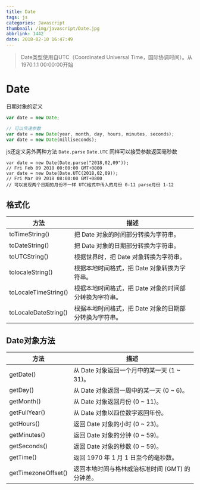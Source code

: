 ```yaml
---
title: Date
tags: js
categories: Javascript
thumbnail: /img/javascript/Date.jpg
abbrlink: 1442
date: 2018-02-10 16:47:49
---
```


> Date类型使用自UTC（Coordinated Universal Time，国际协调时间）。从1970.1.1 00:00:00开始

<!-- more -->

# Date

日期对象的定义

```js
var date = new Date;

// 可以传递参数
var date = new Date(year, month, day, hours, minutes, seconds);
var date = new Date(milliseconds);
```

js还定义另外两种方法 `Date.parse` `Date.UTC` 同样可以接受参数返回毫秒数

```JS
var date = new Date(Date.parse("2018,02,09"));
// Fri Feb 09 2018 00:00:00 GMT+0800
var date = new Date(Date.UTC(2018,02,09));
// Fri Mar 09 2018 08:00:00 GMT+0800
// 可以发现两个日期的月份不一样 UTC格式中传入的月份 0-11 parse月份 1-12
```



## 格式化

| 方法                 | 描述                                                   |
| -------------------- | ------------------------------------------------------ |
| toTimeString()       | 把 Date 对象的时间部分转换为字符串。                   |
| toDateString()       | 把 Date 对象的日期部分转换为字符串。                   |
| toUTCString()        | 根据世界时，把 Date 对象转换为字符串。                 |
| tolocaleString()     | 根据本地时间格式，把 Date 对象转换为字符串。           |
| toLocaleTimeString() | 根据本地时间格式，把 Date 对象的时间部分转换为字符串。 |
| toLocaleDateString() | 根据本地时间格式，把 Date 对象的日期部分转换为字符串。 |

## Date对象方法

| 方法                | 描述                                            |
| ------------------- | ----------------------------------------------- |
| getDate()           | 从 Date 对象返回一个月中的某一天 (1 ~ 31)。     |
| getDay()            | 从 Date 对象返回一周中的某一天 (0 ~ 6)。        |
| getMonth()          | 从 Date 对象返回月份 (0 ~ 11)。                 |
| getFullYear()       | 从 Date 对象以四位数字返回年份。                |
| getHours()          | 返回 Date 对象的小时 (0 ~ 23)。                 |
| getMinutes()        | 返回 Date 对象的分钟 (0 ~ 59)。                 |
| getSeconds()        | 返回 Date 对象的秒数 (0 ~ 59)。                 |
| getTime()           | 返回 1970 年 1 月 1 日至今的毫秒数。            |
| getTimezoneOffset() | 返回本地时间与格林威治标准时间 (GMT) 的分钟差。 |

